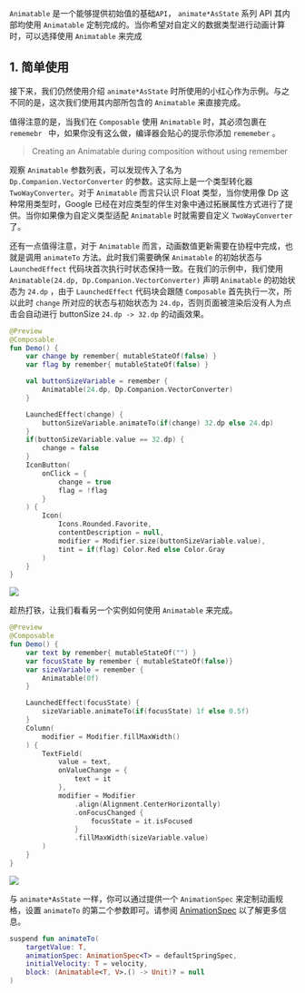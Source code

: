 `Animatable`  是一个能够提供初始值的基础`API`， `animate*AsState` 系列 API 其内部均使用 `Animatable` 定制完成的。当你希望对自定义的数据类型进行动画计算时，可以选择使用 `Animatable` 来完成

## 1. 简单使用

接下来，我们仍然使用介绍 `animate*AsState` 时所使用的小红心作为示例。与之不同的是，这次我们使用其内部所包含的 `Animatable` 来直接完成。

值得注意的是，当我们在 `Composable` 使用 `Animatable` 时，其必须包裹在 `rememebr ` 中，如果你没有这么做，编译器会贴心的提示你添加 `rememeber` 。

> Creating an Animatable during composition without using remember

观察 `Animatable` 参数列表，可以发现传入了名为 `Dp.Companion.VectorConverter` 的参数。这实际上是一个类型转化器 `TwoWayConverter`。对于 `Animatable` 而言只认识 Float 类型，当你使用像 Dp 这种常用类型时，Google 已经在对应类型的伴生对象中通过拓展属性方式进行了提供。当你如果像为自定义类型适配 `Animatable` 时就需要自定义  `TwoWayConverter` 了。

还有一点值得注意，对于 `Animatable` 而言，动画数值更新需要在协程中完成，也就是调用 `animateTo` 方法。此时我们需要确保 `Animatable` 的初始状态与 `LaunchedEffect` 代码块首次执行时状态保持一致。在我们的示例中，我们使用 `Animatable(24.dp, Dp.Companion.VectorConverter)` 声明 `Animatable` 的初始状态为 `24.dp` ，由于 `LaunchedEffect` 代码块会跟随 `Composable` 首先执行一次，所以此时 `change` 所对应的状态与初始状态为 `24.dp`，否则页面被渲染后没有人为点击会自动进行 buttonSize `24.dp -> 32.dp` 的动画效果。

```kotlin
@Preview
@Composable
fun Demo() {
    var change by remember{ mutableStateOf(false) }
    var flag by remember{ mutableStateOf(false) }

    val buttonSizeVariable = remember {
        Animatable(24.dp, Dp.Companion.VectorConverter)
    }

    LaunchedEffect(change) {
        buttonSizeVariable.animateTo(if(change) 32.dp else 24.dp)
    }
    if(buttonSizeVariable.value == 32.dp) {
        change = false
    }
    IconButton(
        onClick = {
            change = true
            flag = !flag
        }
    ) {
        Icon(
            Icons.Rounded.Favorite,
            contentDescription = null,
            modifier = Modifier.size(buttonSizeVariable.value),
            tint = if(flag) Color.Red else Color.Gray
        )
    }
}
```

![]({{config.assets}}/design/animation/animatable/demo1.gif)

趁热打铁，让我们看看另一个实例如何使用 `Animatable` 来完成。

```kotlin
@Preview
@Composable
fun Demo() {
    var text by remember{ mutableStateOf("") }
    var focusState by remember { mutableStateOf(false)}
    var sizeVariable = remember {
        Animatable(0f)
    }

    LaunchedEffect(focusState) {
        sizeVariable.animateTo(if(focusState) 1f else 0.5f)
    }
    Column(
        modifier = Modifier.fillMaxWidth()
    ) {
        TextField(
            value = text,
            onValueChange = {
                text = it
            },
            modifier = Modifier
                .align(Alignment.CenterHorizontally)
                .onFocusChanged {
                    focusState = it.isFocused
                }
                .fillMaxWidth(sizeVariable.value)
        )
    }
}
```

![]({{config.assets}}/design/animation/animatable/demo2.gif)

与  `animate*AsState` 一样，你可以通过提供一个 `AnimationSpec` 来定制动画规格，设置 `animateTo` 的第二个参数即可。请参阅 [AnimationSpec]() 以了解更多信息。

```kotlin
suspend fun animateTo(
 	targetValue: T,
 	animationSpec: AnimationSpec<T> = defaultSpringSpec,
 	initialVelocity: T = velocity,
 	block: (Animatable<T, V>.() -> Unit)? = null
)
```

